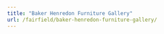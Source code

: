 ```yaml
---
title: "Baker Henredon Furniture Gallery"
url: /fairfield/baker-henredon-furniture-gallery/
---
```

